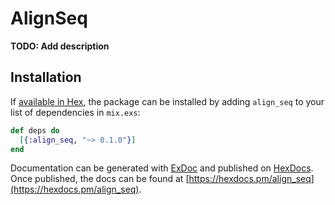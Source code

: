 # AlignSeq

**TODO: Add description**

## Installation

If [available in Hex](https://hex.pm/docs/publish), the package can be installed
by adding `align_seq` to your list of dependencies in `mix.exs`:

```elixir
def deps do
  [{:align_seq, "~> 0.1.0"}]
end
```

Documentation can be generated with [ExDoc](https://github.com/elixir-lang/ex_doc)
and published on [HexDocs](https://hexdocs.pm). Once published, the docs can
be found at [https://hexdocs.pm/align_seq](https://hexdocs.pm/align_seq).

